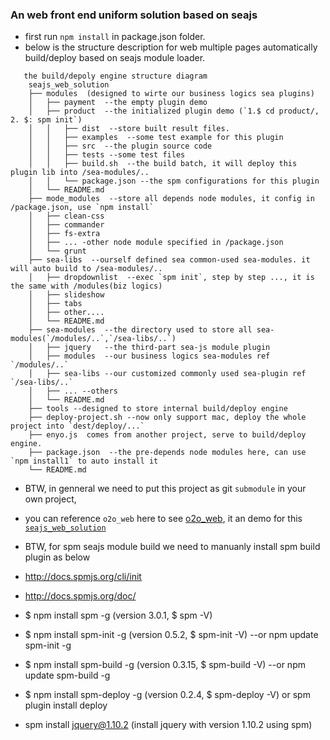 ### An web front end uniform solution based on seajs
- first run `npm install` in package.json folder.
- below is the structure description for web multiple pages automatically build/deploy based on seajs module loader.

```
   the build/depoly engine structure diagram
   	seajs_web_solution
	├── modules  (designed to wirte our business logics sea plugins)
	│	├── payment  --the empty plugin demo
	│	├── product  --the initialized plugin demo (`1.$ cd product/, 2. $: spm init`)
	│	│	├── dist  --store built result files.
	│	│	├── examples  --some test example for this plugin
	│	│	├── src  --the plugin source code
	│	│	├── tests --some test files 
	│	│	├── build.sh  --the build batch, it will deploy this plugin lib into /sea-modules/..
	│	│   └── package.json --the spm configurations for this plugin
	│   └── README.md
	├── mode_modules  --store all depends node modules, it config in /package.json, use `npm install` 
	│   ├── clean-css
	│   ├── commander
	│   ├── fs-extra
	│   ├── ... -other node module specified in /package.json
	│   └── grunt
	├── sea-libs  --ourself defined sea common-used sea-modules. it will auto build to /sea-modules/..
	│	├── dropdownlist  --exec `spm init`, step by step ..., it is the same with /modules(biz logics)
	│	├── slideshow
	│	├── tabs
	│	├── other....
	│	└── README.md
	├── sea-modules  --the directory used to store all sea-modules(`/modules/..`,`/sea-libs/..`)
	│	├── jquery   --the third-part sea-js module plugin
	│	├── modules  --our business logics sea-modules ref `/modules/..`
	│	├── sea-libs --our customized commonly used sea-plugin ref `/sea-libs/..`
	│	├── ... --others
	│	└── README.md
	├── tools --designed to store internal build/deploy engine
	├── deploy-project.sh --now only support mac, deploy the whole project into `dest/deploy/...` 
	├── enyo.js  comes from another project, serve to build/deploy engine.
	├── package.json  --the pre-depends node modules here, can use `npm install1` to auto install it
	└── README.md

```
- BTW, in genneral we need to put this project as git `submodule` in your own project,
- you can reference `o2o_web` here to see [o2o_web](https://github.com/tianyingchun/o2o_web), it an demo for this [`seajs_web_solution`](https://github.com/tianyingchun/seajs_web_solution)

- BTW, for spm seajs module build we need to manuanly install spm build plugin as below
- http://docs.spmjs.org/cli/init

- http://docs.spmjs.org/doc/
- $ npm install spm -g          (version 3.0.1, $ spm -V)
- $ npm install spm-init -g     (version 0.5.2, $ spm-init -V)   --or npm update spm-init -g
- $ npm install spm-build -g    (version 0.3.15, $ spm-build -V)   --or npm update spm-build -g
- $ npm install spm-deploy -g   (version 0.2.4, $ spm-deploy -V) or  spm plugin install deploy 

- spm install jquery@1.10.2   (install jquery with version 1.10.2 using spm)